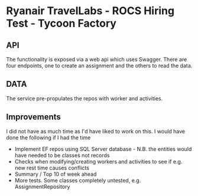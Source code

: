 # Ryanair TravelLabs - ROCS Hiring Test - Tycoon Factory

## API

The functionality is exposed via a web api which uses Swagger.  There are four endpoints, one to create an assignment and the others to read the data.

## DATA

The service pre-propulates the repos with worker and activities.

## Improvements
 
 I did not have as much time as I'd have liked to work on this.  I would have done the following if I had the time
 
 * Implement EF repos using SQL Server database - N.B. the entities would have needed to be classes not records
 * Checks when modifying/creating workers and activities to see if e.g. new rest time causes conflicts
 * Summary / Top 10 of week ahead
 * More tests. Some classes completely untested, e.g. AssignmentRepository

